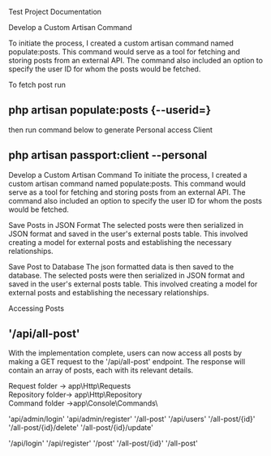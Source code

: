 Test Project Documentation



Develop a Custom Artisan Command

To initiate the process, I created a custom artisan command named populate:posts. This command would serve as a tool for fetching and storing posts from an external API. The command also included an option to specify the user ID for whom the posts would be fetched.



To fetch post run 
## php artisan populate:posts {--userid=}

then run command below to generate Personal access Client 
## php artisan passport:client --personal



Develop a Custom Artisan Command
To initiate the process, I created a custom artisan command named populate:posts. This command would serve as a tool for fetching and storing posts from an external API. The command also included an option to specify the user ID for whom the posts would be fetched.

Save Posts in JSON Format
The selected posts were then serialized in JSON format and saved in the user's external posts table. This involved creating a model for external posts and establishing the necessary relationships.

Save Post to Database
The json formatted data is then saved to the database. The selected posts were then serialized in JSON format and saved in the user's external posts table. This involved creating a model for external posts and establishing the necessary relationships.


Accessing Posts 
## '/api/all-post'
With the implementation complete, users can now access all posts by making a GET request to the '/api/all-post' endpoint. The response will contain an array of posts, each with its relevant details.

<!-- Folders -->
Request folder -> app\Http\Requests\
Repository folder-> app\Http\Repository\
Command folder ->app\Console\Commands\

<!-- Admin routes -->
'api/admin/login'
'api/admin/register'
'/all-post'
'/api/users'
'/all-post/{id}'
'/all-post/{id}/delete'
'/all-post/{id}/update'

<!-- User Routes -->
'/api/login'
'/api/register'
'/post'
'/all-post/{id}'
'/all-post'
